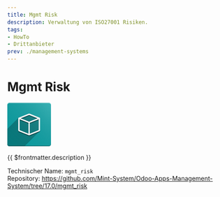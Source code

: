 ```yaml
---
title: Mgmt Risk
description: Verwaltung von ISO27001 Risiken.
tags:
- HowTo
- Drittanbieter
prev: ./management-systems
---
```


# Mgmt Risk
![icon_oms_box](attachments/icon_oms_box.png)

{{ $frontmatter.description }}

Technischer Name: `mgmt_risk`\
Repository: <https://github.com/Mint-System/Odoo-Apps-Management-System/tree/17.0/mgmt_risk>
